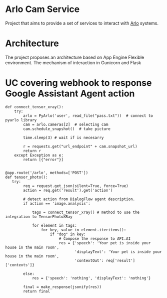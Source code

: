 # Arlo Cam Service
 Project that aims to provide a set of services to interact with
 [Arlo](https://www.arlo.com) systems.

# Architecture
The project proposes an architecture based on App Engine Flexible environment.
The mechanism of interaction in Gunicorn and Flask

# UC covering webhook to response Google Assistant Agent action

```
def connect_tensor_xray():
    try:
        arlo = PyArlo('user', read_file("pass.txt"))  # connect to pyarlo library
        cam = arlo.cameras[2]  # selecting cam
        cam.schedule_snapshot()  # take picture

        time.sleep(3) # wait if is necesarry

        r = requests.get("url_endpoint" + cam.snapshot_url) 
        return r
    except Exception as e:
        return [{"error"}]


@app.route('/arlo', methods=['POST'])
def tensor_photo():
   try:
        req = request.get_json(silent=True, force=True)
        action = req.get('result').get('action')

        # detect action from DialogFlow agent description.
        if action == 'image.analysis':

            tags = connect_tensor_xray() # method to use the integration to TensorPhotoXRay

            for element in tags:
                for key, value in element.iteritems():
                    if "dog" in key:
                        # Compose the response to API.AI
                        res = {'speech': 'Your pet is inside your house in the main room',
                               'displayText': 'Your pet is inside your house in the main room',
                               'contextOut': req['result']['contexts']}

        else:
            res = {'speech': 'nothing', 'displayText': 'nothing'}

        final = make_response(jsonify(res))
        return final
```
